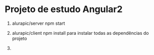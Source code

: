 # Projeto de estudo Angular2

1. alurapic/server
npm start

2. alurapic/client
npm install
para instalar todas as dependências do projeto

3. 
